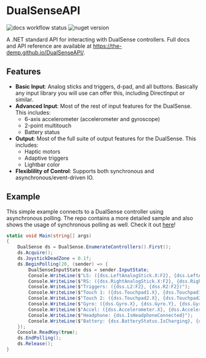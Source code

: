 # DualSenseAPI

![docs workflow status](https://github.com/The-Demp/DualSenseAPI/actions/workflows/github-pages.yml/badge.svg)
![nuget version](https://shields.io/nuget/v/DualSenseAPI)

A .NET standard API for interacting with DualSense controllers. Full docs and API reference are available at https://the-demp.github.io/DualSenseAPI/.

## Features
- **Basic Input**: Analog sticks and triggers, d-pad, and all buttons. Basically any input library
you will use can offer this, including DirectInput or similar.
- **Advanced Input**: Most of the rest of input features for the DualSense. This includes:
  - 6-axis accelerometer (accelerometer and gyroscope)
  - 2-point multitouch
  - Battery status
- **Output**: Most of the full suite of output features for the DualSense. This includes:
  - Haptic motors
  - Adaptive triggers
  - Lightbar color
- **Flexiblility of Control**: Supports both synchronous and asynchronous/event-driven IO.

## Example
This simple example connects to a DualSense controller using asynchronous polling. The repo contains
a more detailed sample and also shows the usage of synchronous polling as well. Check it out
[here](https://github.com/The-Demp/DualSenseAPI/blob/master/TestDriver/Program.cs#L53)!

```csharp
static void Main(string[] args)
{
    DualSense ds = DualSense.EnumerateControllers().First();
    ds.Acquire();
    ds.JoystickDeadZone = 0.1f;
    ds.BeginPolling(20, (sender) => {
        DualSenseInputState dss = sender.InputState;
        Console.WriteLine($"LS: ({dss.LeftAnalogStick.X:F2}, {dss.LeftAnalogStick.Y:F2})");
        Console.WriteLine($"RS: ({dss.RightAnalogStick.X:F2}, {dss.RightAnalogStick.Y:F2})");
        Console.WriteLine($"Triggers: ({dss.L2:F2}, {dss.R2:F2})");
        Console.WriteLine($"Touch 1: ({dss.Touchpad1.X}, {dss.Touchpad1.Y}, {dss.Touchpad1.IsDown}, {dss.Touchpad1.Id})");
        Console.WriteLine($"Touch 2: ({dss.Touchpad2.X}, {dss.Touchpad2.Y}, {dss.Touchpad2.IsDown}, {dss.Touchpad2.Id})");
        Console.WriteLine($"Gyro: ({dss.Gyro.X}, {dss.Gyro.Y}, {dss.Gyro.Z})");
        Console.WriteLine($"Accel: ({dss.Accelerometer.X}, {dss.Accelerometer.Y}, {dss.Accelerometer.Z}); m={dss.Accelerometer.Magnitude()}");
        Console.WriteLine($"Headphone: {dss.IsHeadphoneConnected}");
        Console.WriteLine($"Battery: {dss.BatteryStatus.IsCharging}, {dss.BatteryStatus.IsFullyCharged}, {dss.BatteryStatus.Level}");
    });
    Console.ReadKey(true);
    ds.EndPolling();
    ds.Release();
}
```